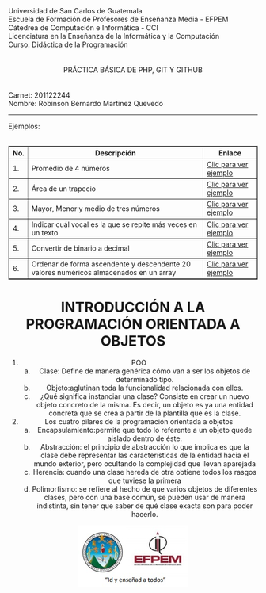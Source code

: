 <!DOCTYPE html>
<html>
<head>
	<meta charset="utf-8">
</head>
<body>
	Universidad de San Carlos de Guatemala <br>
	Escuela de Formación de Profesores de Enseñanza Media - EFPEM <br>
	Cátedrea de Computación e Informática -  CCI <br>
	Licenciatura en la Enseñanza de la Informática y la Computación <br>
	Curso: Didáctica de la Programación <br> <br> <br>
	<center>PRÁCTICA BÁSICA DE PHP, GIT Y GITHUB</center> <br>
	<br>
	Carnet: 201122244
	<br>
	Nombre: Robinson Bernardo Martinez Quevedo
	<br>
	<hr>
	Ejemplos:
	<br>
	<br>
	<center>
	<table border="1">
		<tr>
			<th>No.</th>
			<th>Descripción</th>
			<th>Enlace</th>
		</tr>
		<tr>
			<td>1.</td>
			<td>Promedio de 4 números</td>
			<td><a href="promedio.html" target="_blank">Clic para ver ejemplo</a></td>
		</tr>
		<tr>
			<td>2.</td>
			<td>Área de un trapecio</td>
			<td><a href="area.html" target="_blank">Clic para ver ejemplo</a></td>
		</tr>
		<tr>
			<td>3.</td>
			<td>Mayor, Menor y medio de tres números</td>
			<td><a href="mayor.html" target="_blank">Clic para ver ejemplo</a></td>
		</tr>
		<tr>
			<td>4.</td>
			<td>Indicar cuál vocal es la que se repite más veces en un texto</td>
			<td><a href="vocal.html" target="_blank">Clic para ver ejemplo</a></td>
		</tr>
		<tr>
			<td>5.</td>
			<td>Convertir de binario a decimal</td>
			<td><a href="binario.html" target="_blank">Clic para ver ejemplo</a></td>
		</tr>
		<tr>
			<td>6.</td>
			<td>Ordenar de forma ascendente y descendente 20 valores numéricos almacenados en un array</td>
			<td><a href="ordenar.html" target="_blank">Clic para ver ejemplo</a></td>
		</tr>
	</table>
		<center><h1>INTRODUCCIÓN A LA PROGRAMACIÓN ORIENTADA A OBJETOS</h1></center>
		<ol type="1">
		  <li>POO
			<ol type ="a">
				<li>Clase: Define de manera genérica cómo van a ser los objetos de determinado tipo.</li>
				<li>Objeto:aglutinan toda la funcionalidad relacionada con ellos. </li>
				<li>¿Qué significa instanciar una clase? Consiste en crear un nuevo objeto concreto de la misma. Es decir, un objeto es ya una entidad concreta que se crea a partir de la plantilla que es la clase. </li>
			</ol>
		  </li>
		  <li>Los cuatro pilares de la programación orientada a objetos
			<ol type ="a">
				<li>Encapsulamiento:permite que todo lo referente a un objeto quede aislado dentro de éste. </li>
				<li>Abstracción: el principio de abstracción lo que implica es que la clase debe representar las características de la entidad hacia el mundo exterior, pero ocultando la complejidad que llevan aparejada</li>
				<li>Herencia: cuando una clase hereda de otra obtiene todos los rasgos que tuviese la primera</li>
				<li>Polimorfismo: se refiere al hecho de que varios objetos de diferentes clases, pero con una base común, se pueden usar de manera indistinta, sin tener que saber de qué clase exacta son para poder hacerlo.</li>
			</ol>
		  </li>
		</ol>
	<img src="img/1.jpg">
	</center>
</body>
</html>
